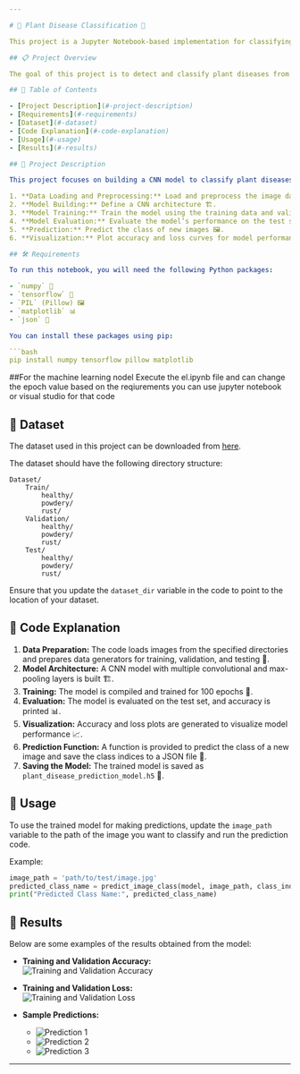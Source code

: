 ```yaml
---

# 🌿 Plant Disease Classification 🌿

This project is a Jupyter Notebook-based implementation for classifying plant diseases using a Convolutional Neural Network (CNN). The notebook demonstrates data preparation, model building, training, evaluation, and making predictions on new images.

## 📋 Project Overview

The goal of this project is to detect and classify plant diseases from images using deep learning techniques. The notebook uses TensorFlow and Keras to build and train a CNN model, evaluates its performance, and provides a function for predicting the class of new images.

## 📑 Table of Contents

- [Project Description](#-project-description)
- [Requirements](#-requirements)
- [Dataset](#-dataset)
- [Code Explanation](#-code-explanation)
- [Usage](#-usage)
- [Results](#-results)

## 🚀 Project Description

This project focuses on building a CNN model to classify plant diseases into three categories: healthy 🌿, powdery mildew 🍂, and rust 🌰. The model is trained using a dataset of plant leaf images and evaluated on a separate test set. The notebook includes the following key steps:

1. **Data Loading and Preprocessing:** Load and preprocess the image data 📷.
2. **Model Building:** Define a CNN architecture 🏗️.
3. **Model Training:** Train the model using the training data and validate it using the validation data 🚀.
4. **Model Evaluation:** Evaluate the model’s performance on the test set 🔍.
5. **Prediction:** Predict the class of new images 🖼️.
6. **Visualization:** Plot accuracy and loss curves for model performance 📈.

## 🛠️ Requirements

To run this notebook, you will need the following Python packages:

- `numpy` 🧮
- `tensorflow` 🧠
- `PIL` (Pillow) 🖼️
- `matplotlib` 📊
- `json` 📄

You can install these packages using pip:

```bash
pip install numpy tensorflow pillow matplotlib
```
##For the machine learning nodel 
Execute the el.ipynb file and can change the epoch value based on the reqiurements
you can use jupyter notebook or visual studio for that code
## 📂 Dataset

The dataset used in this project can be downloaded from [here](https://www.kaggle.com/datasets/rashikrahmanpritom/plant-disease-recognition-dataset).

The dataset should have the following directory structure:

```
Dataset/
    Train/
        healthy/
        powdery/
        rust/
    Validation/
        healthy/
        powdery/
        rust/
    Test/
        healthy/
        powdery/
        rust/
```

Ensure that you update the `dataset_dir` variable in the code to point to the location of your dataset.

## 🧩 Code Explanation

1. **Data Preparation:** The code loads images from the specified directories and prepares data generators for training, validation, and testing 📂.
2. **Model Architecture:** A CNN model with multiple convolutional and max-pooling layers is built 🏗️.
3. **Training:** The model is compiled and trained for 100 epochs 📅.
4. **Evaluation:** The model is evaluated on the test set, and accuracy is printed 📊.
5. **Visualization:** Accuracy and loss plots are generated to visualize model performance 📈.
6. **Prediction Function:** A function is provided to predict the class of a new image and save the class indices to a JSON file 📝.
7. **Saving the Model:** The trained model is saved as `plant_disease_prediction_model.h5` 💾.

## 🧩 Usage

To use the trained model for making predictions, update the `image_path` variable to the path of the image you want to classify and run the prediction code.

Example:

```python
image_path = 'path/to/test/image.jpg'
predicted_class_name = predict_image_class(model, image_path, class_indices)
print("Predicted Class Name:", predicted_class_name)
```

## 🎨 Results

Below are some examples of the results obtained from the model:

- **Training and Validation Accuracy:**  
  ![Training and Validation Accuracy](https://github.com/ManojKumarBVhi/Plant_Disease_Detection_and_Classifier/assets/135972453/b45f4827-1480-49d0-a62b-3d22431885ac)
  
- **Training and Validation Loss:**  
  ![Training and Validation Loss](https://github.com/ManojKumarBVhi/Plant_Disease_Detection_and_Classifier/assets/135972453/aae75681-6ef2-4b24-9826-be41b9a227e1)
  
- **Sample Predictions:**  
  - ![Prediction 1](https://github.com/ManojKumarBVhi/Plant_Disease_Detection_and_Classifier/assets/135972453/2b9ecaeb-ed7b-4806-914f-b4828618f9ef)
  - ![Prediction 2](https://github.com/ManojKumarBVhi/Plant_Disease_Detection_and_Classifier/assets/135972453/5fe43585-d382-4e2d-96fc-cde6086f03f4)
  - ![Prediction 3](https://github.com/ManojKumarBVhi/Plant_Disease_Detection_and_Classifier/assets/135972453/be1236b3-6580-41ea-9622-ff2efcedcb61)

---
```


